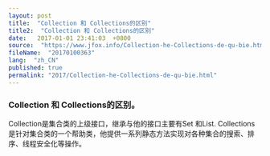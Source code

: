 ```yaml
---
layout: post
title:  "Collection 和 Collections的区别"
title2:  "Collection 和 Collections的区别"
date:   2017-01-01 23:41:03  +0800
source:  "https://www.jfox.info/Collection-he-Collections-de-qu-bie.html"
fileName:  "20170100363"
lang:  "zh_CN"
published: true
permalink: "2017/Collection-he-Collections-de-qu-bie.html"
---
```




### Collection 和 Collections的区别。 　　

Collection是集合类的上级接口，继承与他的接口主要有Set 和List.
Collections是针对集合类的一个帮助类，他提供一系列静态方法实现对各种集合的搜索、排序、线程安全化等操作。
